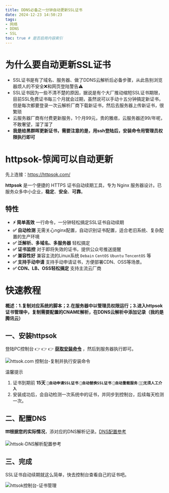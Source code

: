 ```yaml
---
title: DDNS必备之一分钟自动更新SSL证书
date: 2024-12-23 14:50:23
tags:
- 网络
- DDNS
- SSL
toc: true # 是否启用内容索引
---
```


# 为什么要自动更新SSL证书

* SSL证书是有了域名、服务器、做了DDNS云解析后必备步骤，从此告别浏览器烦人的不安全❌和网页登陆警告⚠️
* SSL证书因为一些不清不楚的原因，据说是有个大厂推动缩短SSL证书期限，目前SSL免费证书每三个月就会过期，虽然说可以手动十五分钟搞定新证书，但是每次都要登录一次云解析厂商下载新证书，然后去服务器上传新证书，很繁琐
* 云服务器厂商有付费更新服务，1个月99元，贵的雅痞，云服务器还99/年呢，不敢奢望，溜了溜了
* **我是给黑群晖更新证书，需要注意的是，用ssh登陆后，安装命令用管理员权限执行即可**

# httpsok-惊闻可以自动更新

先上连接：https://httpsok.com/

**httpsok** 是一个便捷的 HTTPS 证书自动续期工具，专为 Nginx 服务器设计。已服务众多中小企业，**稳定**、**安全**、**可靠**。

## 特性

- **⚡️ 简单高效** 一行命令，一分钟轻松搞定SSL证书自动续期
- **✅ 自动检测** 无需关心nginx配置，自动识别证书配置，适合老旧系统、复杂配置的生产环境
- **✅ 泛解析、多域名、多服务器** 轻松搞定
- **✅ 证书监控** 对于即将失效的证书，提供公众号推送提醒
- **✅ 兼容性好** 兼容主流的Linux系统 `Debain` `CentOS` `Ubuntu` `TencentOS` 等
- **✅ 支持手动申请** 支持手动申请证书，方便部署CDN、OSS等场景。
- **✅ CDN、LB、OSS轻松搞定** 支持主流云厂商

# 快速教程

**概述：1.复制对应系统的脚本；2.在服务器中以管理员权限运行；3.进入httpsok证书管理中，复制需要配置的CNAME解析，在DDNS云解析中添加记录（我的是腾讯云）**

## 一、安装httpsok

登陆PC控制台 👉 👉 👉 **[获取安装命令](https://httpsok.com/p/4c9n)** ，然后到服务器执行即可。

![httsok.com 控制台-复制并执行安装命令](https://dsm.gwbiao.eu.org:8089/i/202412/202412231734941608.png)

温馨提示

1. 证书到期前 **15天** **`🌟自动申请SSL证书`** **`🌟自动替换SSL证书`** **`🌟自动重载服务`** **`🌟🌟无须人工介入`**
2. 安装成功后，会自动检测一次系统中的证书，并同步到控制台，后续每天检测一次。

## 二、配置DNS

**❗❗❗根据您的实际情况**，添对应的DNS解析记录。[DNS配置参考](https://httpsok.com/doc/guide/dns.html)

![httsok-DNS解析配置参考](https://dsm.gwbiao.eu.org:8089/i/202412/202412231734941616.png)

## 三、完成

SSL证书自动续期就这么简单，快去控制台查看自己的证书吧。

![httsok控制台-证书管理](https://dsm.gwbiao.eu.org:8089/i/202412/202412231734941624.png)
